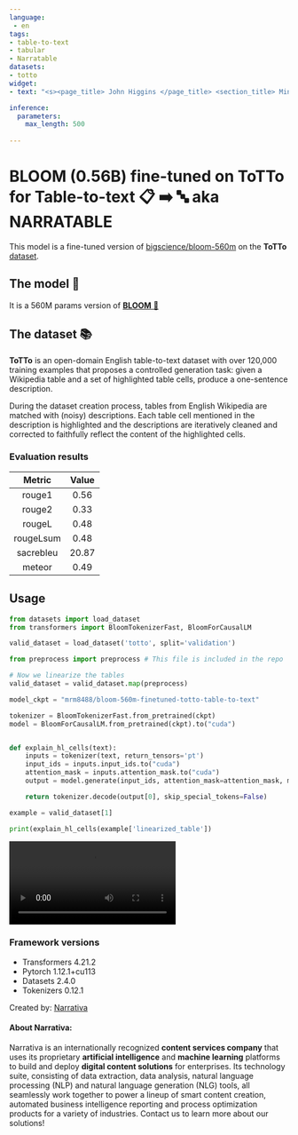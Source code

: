 ```yaml
---
language:
 - en
tags:
- table-to-text
- tabular
- Narratable
datasets:
- totto
widget:
- text: "<s><page_title> John Higgins </page_title> <section_title> Minor-ranking finals: 6 (3 titles, 3 runners-up) </section_title> <table> <row> <c> Outcome </c> <c> No. <row_header> Outcome </row_header> </c> <c> Year <row_header> Outcome </row_header> <row_header> No. </row_header> </c> <c> Championship <row_header> Outcome </row_header> <row_header> No. </row_header> <row_header> Year </row_header> </c> <c> Opponent in the final <row_header> Outcome </row_header> <row_header> No. </row_header> <row_header> Year </row_header> <row_header> Championship </row_header> </c> <c> Score <row_header> Outcome </row_header> <row_header> No. </row_header> <row_header> Year </row_header> <row_header> Championship </row_header> <row_header> Opponent in the final </row_header> </c> </row> <row> <c> Winner <col_header> Outcome </col_header> </c> <c> 1. <col_header> No. </col_header> </c> <c> 2010 <col_header> Year </col_header> </c> <c> Ruhr Championship <col_header> Championship </col_header> </c> <c> England Shaun Murphy <col_header> Opponent in the final </col_header> </c> <c> 4–2 <col_header> Score </col_header> </c> </row> <row> <c> Runner-up <col_header> Outcome </col_header> </c> <c> 1. <col_header> No. </col_header> </c> <c> 2010 <col_header> Year </col_header> </c> <c> Prague Classic <col_header> Championship </col_header> </c> <c> England Michael Holt <col_header> Opponent in the final </col_header> </c> <c> 3–4 <col_header> Score </col_header> </c> </row> <row> <c> Runner-up <col_header> Outcome </col_header> </c> <c> 2. <col_header> No. </col_header> </c> <c> 2011 <col_header> Year </col_header> </c> <c> Players Tour Championship – Event 5 <col_header> Championship </col_header> </c> <c> England Andrew Higginson <col_header> Opponent in the final </col_header> </c> <c> 1–4 <col_header> Score </col_header> </c> </row> <row> <c> Winner <col_header> Outcome </col_header> </c> <c> 2. <col_header> No. </col_header> </c> <c> 2012 <col_header> Year </col_header> </c> <c> Kay Suzanne Memorial Trophy <col_header> Championship </col_header> </c> <c> England Judd Trump <col_header> Opponent in the final </col_header> </c> <c> 4–2 <col_header> Score </col_header> </c> </row> <row> <c> Runner-up <col_header> Outcome </col_header> </c> <c> 3. <col_header> No. </col_header> </c> <c> 2012 <col_header> Year </col_header> </c> <c> Bulgarian Open <col_header> Championship </col_header> </c> <c> England Judd Trump <col_header> Opponent in the final </col_header> </c> <c> 0–4 <col_header> Score </col_header> </c> </row> <row> <highlighted_cell> Winner <col_header> Outcome </col_header> </highlighted_cell> <c> 3. <col_header> No. </col_header> </c> <highlighted_cell> 2013 <col_header> Year </col_header> </highlighted_cell> <highlighted_cell> Bulgarian Open <col_header> Championship </col_header> </highlighted_cell> <highlighted_cell> Australia Neil Robertson <col_header> Opponent in the final </col_header> </highlighted_cell> <highlighted_cell> 4–1 <col_header> Score </col_header> </highlighted_cell> </row> </table>\n\n"

inference:
  parameters:
    max_length: 500
    
---
```


# BLOOM (0.56B) fine-tuned on ToTTo for Table-to-text 📋 ➡️ 🔤 aka NARRATABLE

This model is a fine-tuned version of [bigscience/bloom-560m](https://huggingface.co/bigscience/bloom-560m) on the **ToTTo** [dataset](https://huggingface.co/datasets/totto).


## The model 🧠

It is a 560M params version of [**BLOOM** 🌸](https://bigscience.huggingface.co/blog/bloom)

## The dataset 📚

**ToTTo** is an open-domain English table-to-text dataset with over 120,000 training examples that proposes a controlled generation task: given a Wikipedia table and a set of highlighted table cells, produce a one-sentence description.

During the dataset creation process, tables from English Wikipedia are matched with (noisy) descriptions. Each table cell mentioned in the description is highlighted and the descriptions are iteratively cleaned and corrected to faithfully reflect the content of the highlighted cells.


### Evaluation results

| Metric | Value |
|:-------:|:-----:|
| rouge1  | 0.56  |
| rouge2  | 0.33  |
| rougeL  | 0.48  |
| rougeLsum  | 0.48  |
| sacrebleu  |  20.87  |
| meteor  | 0.49 |


## Usage

```py
from datasets import load_dataset
from transformers import BloomTokenizerFast, BloomForCausalLM

valid_dataset = load_dataset('totto', split='validation')

from preprocess import preprocess # This file is included in the repo

# Now we linearize the tables
valid_dataset = valid_dataset.map(preprocess) 

model_ckpt = "mrm8488/bloom-560m-finetuned-totto-table-to-text"

tokenizer = BloomTokenizerFast.from_pretrained(ckpt)
model = BloomForCausalLM.from_pretrained(ckpt).to("cuda")


def explain_hl_cells(text):
    inputs = tokenizer(text, return_tensors='pt')
    input_ids = inputs.input_ids.to("cuda")
    attention_mask = inputs.attention_mask.to("cuda")
    output = model.generate(input_ids, attention_mask=attention_mask, max_length=2048, eos_token_id=tokenizer.eos_token_id)

    return tokenizer.decode(output[0], skip_special_tokens=False)

example = valid_dataset[1]

print(explain_hl_cells(example['linearized_table'])
``` 

<video loop="" autoplay="" controls="" src="https://huggingface.co/Narrativaai/bloom-560m-finetuned-totto-table-to-text/resolve/main/video_totto.mp4"></video>


### Framework versions

- Transformers 4.21.2
- Pytorch 1.12.1+cu113
- Datasets 2.4.0
- Tokenizers 0.12.1


Created by: [Narrativa](https://www.narrativa.com/)

#### About **Narrativa**:

Narrativa is an internationally recognized **content services company** that uses its proprietary **artificial intelligence** and **machine learning** platforms to build and deploy **digital content solutions** for enterprises. Its technology suite, consisting of data extraction, data analysis, natural language processing (NLP) and natural language generation (NLG) tools, all seamlessly work together to power a lineup of smart content creation, automated business intelligence reporting and process optimization products for a variety of industries.
Contact us to learn more about our solutions!